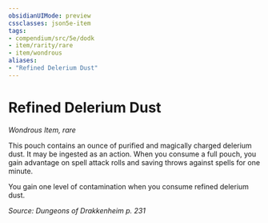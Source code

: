 ```yaml
---
obsidianUIMode: preview
cssclasses: json5e-item
tags:
- compendium/src/5e/dodk
- item/rarity/rare
- item/wondrous
aliases: 
- "Refined Delerium Dust"
---
```

# Refined Delerium Dust
*Wondrous Item, rare*  


This pouch contains an ounce of purified and magically charged delerium dust. It may be ingested as an action. When you consume a full pouch, you gain advantage on spell attack rolls and saving throws against spells for one minute.

You gain one level of contamination when you consume refined delerium dust.

*Source: Dungeons of Drakkenheim p. 231*